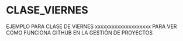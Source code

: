 # CLASE_VIERNES
EJEMPLO PARA CLASE DE VIERNES
xxxxxxxxxxxxxxxxxxxx
PARA VER COMO FUNCIONA GITHUB EN LA GESTIÓN DE PROYECTOS

